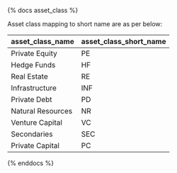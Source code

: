 {% docs asset_class %}

Asset class mapping to short name are as per below:


| asset_class_name        |  asset_class_short_name     |
|-------------------------|-----------------------------|
| Private Equity          | PE                          |
| Hedge Funds             | HF                          |
| Real Estate             | RE                          |
| Infrastructure          | INF                         |
| Private Debt            | PD                          |
| Natural Resources       | NR                          |
| Venture Capital         | VC                          |
| Secondaries             | SEC                         |
| Private Capital         | PC                          |


{% enddocs %}